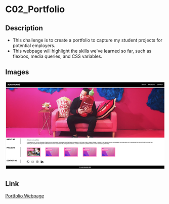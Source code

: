 # C02_Portfolio

## Description
- This challenge is to create a portfolio to capture my student projects for potential employers.
- This webpage will highlight the skills we've learned so far, such as flexbox, media queries, and CSS variables.

## Images

![Portfolio](./assets/images/portfolio.jpg)

## Link
[Portfolio Webpage](https://ahuang23.github.io/C02_Portfolio/)